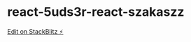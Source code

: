 # react-5uds3r-react-szakaszz

[Edit on StackBlitz ⚡️](https://stackblitz.com/edit/react-5uds3r-react-szakaszz)